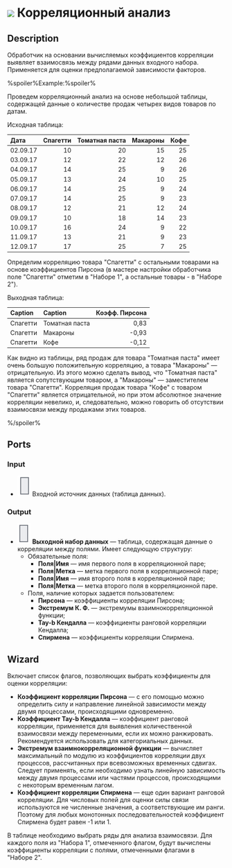 # ![ ](../../images/icons/components/corr-analysis_default.svg) Корреляционный анализ

## Description

Обработчик на основании вычисляемых коэффициентов корреляции выявляет взаимосвязь между рядами данных входного набора. Применяется для оценки предполагаемой зависимости факторов.

%spoiler%Example:%spoiler%

Проведем корреляционный анализ на основе небольшой таблицы, содержащей данные о количестве продаж четырех видов товаров по датам.

Исходная таблица:

| Дата | Спагетти | Томатная паста | Макароны | Кофе |
| :-------- | ----------------: | ---------------------------: | ----------------: | --------: |
| 02.09.17 | 10 | 20 | 15 | 25 |
| 03.09.17 | 12 | 22 | 12 | 26 |
| 04.09.17 | 14 | 25 | 9 | 26 |
| 05.09.17 | 13 | 24 | 10 | 25 |
| 06.09.17 | 14 | 25 | 9 | 24 |
| 07.09.17 | 14 | 25 | 9 | 23 |
| 08.09.17 | 12 | 21 | 12 | 24 |
| 09.09.17 | 10 | 18 | 14 | 23 |
| 10.09.17 | 16 | 24 | 9 | 22 |
| 11.09.17 | 13 | 21 | 9 | 23 |
| 12.09.17 | 17 | 25 | 7 | 25 |

Определим корреляцию товара "Спагетти" с остальными товарами на основе коэффициентов Пирсона (в мастере настройки обработчика поле "Спагетти" отметим в "Наборе 1", а остальные товары - в "Наборе 2").

Выходная таблица:

| Caption | Caption | Коэфф. Пирсона |
| :---------- | :---------- | ---------------: |
| Спагетти | Томатная паста | 0,83 |
| Спагетти | Макароны | -0,93 |
| Спагетти | Кофе | -0,12 |

Как видно из таблицы, ряд продаж для товара "Томатная паста" имеет очень большую положительную корреляцию, а товара "Макароны" — отрицательную. Из этого можно сделать вывод, что "Томатная паста" является сопутствующим товаром, а "Макароны" — заместителем товара "Спагетти". Корреляция продаж товара "Кофе" с товаром "Спагетти" является отрицательной, но при этом абсолютное значение корреляции невелико, и, следовательно, можно говорить об отсутствии взаимосвязи между продажами этих товаров.

%/spoiler%

## Ports

### Input

* ![ ](../../images/icons/app/node/ports/inputs/table_inactive.svg) Входной источник данных (таблица данных).

### Output

* ![ ](../../images/icons/app/node/ports/outputs/table_inactive.svg) **Выходной набор данных** — таблица, содержащая данные о корреляции между полями. Имеет следующую структуру:
   * Обязательные поля:
      * **Поля|Имя** — имя первого поля в корреляционной паре;
      * **Поля|Метка** — метка первого поля в корреляционной паре;
      * **Поля|Имя** — имя второго поля в корреляционной паре;
      * **Поля|Метка** — метка второго поля в корреляционной паре.
   * Поля, наличие которых задается пользователем:
      * **Пирсона** — коэффициенты корреляции Пирсона;
      * **Экстремум К. Ф.** — экстремумы взаимнокорреляционной функции;
      * **Tay-b Кендалла** — коэффициенты ранговой корреляции Кендалла;
      * **Спирмена** — коэффициенты корреляции Спирмена.

## Wizard

Включает список флагов, позволяющих выбрать коэффициенты для оценки корреляции:

* **Коэффициент корреляции Пирсона** — с его помощью можно определить силу и направление линейной зависимости между двумя процессами, происходящими одновременно.
* **Коэффициент Tay-b Кендалла** — коэффициент ранговой корреляции, применяется для выявления количественной взаимосвязи между переменными, если их можно ранжировать. Рекомендуется использовать для категориальных данных.
* **Экстремум взаимнокорреляционной функции** — вычисляет максимальный по модулю из коэффициентов корреляции двух процессов, рассчитанных при всевозможных временных сдвигах. Следует применять, если необходимо узнать линейную зависимость между двумя процессами или частями процессов, происходящими с некоторым временным лагом.
* **Коэффициент корреляции Спирмена** — еще один вариант ранговой корреляции. Для числовых полей для оценки силы связи используются не численные значения, а соответствующие им ранги. Поэтому для любых монотонных последовательностей коэффициент Спирмена будет равен -1 или 1.

В таблице необходимо выбрать ряды для анализа взаимосвязи. Для каждого поля из "Набора 1", отмеченного флагом, будут вычислены коэффициенты корреляции с полями, отмеченными флагами в "Наборе 2".
